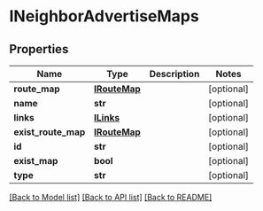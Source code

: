 # INeighborAdvertiseMaps

## Properties
Name | Type | Description | Notes
------------ | ------------- | ------------- | -------------
**route_map** | [**IRouteMap**](IRouteMap.md) |  | [optional] 
**name** | **str** |  | [optional] 
**links** | [**ILinks**](ILinks.md) |  | [optional] 
**exist_route_map** | [**IRouteMap**](IRouteMap.md) |  | [optional] 
**id** | **str** |  | [optional] 
**exist_map** | **bool** |  | [optional] 
**type** | **str** |  | [optional] 

[[Back to Model list]](../README.md#documentation-for-models) [[Back to API list]](../README.md#documentation-for-api-endpoints) [[Back to README]](../README.md)


